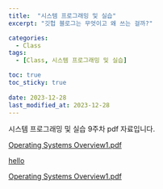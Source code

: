 ```yaml
---
title:  "시스템 프로그래밍 및 실습"
excerpt: "깃헙 블로그는 무엇이고 왜 쓰는 걸까?"

categories:
  - Class
tags:
  - [Class, 시스템 프로그래밍 및 실습]

toc: true
toc_sticky: true
 
date: 2023-12-28
last_modified_at: 2023-12-28
---
```

시스템 프로그래밍 및 실습 9주차 pdf 자료입니다.

[Operating Systems Overview1.pdf](https://github.com/PUPAO/PUPAO.github.io/files/13795256/Operating.Systems.Overview1.pdf)

[hello](https://docs.google.com/viewer?url=https://github.com/PUPAO/PUPAO.github.io/files/13795256/Operating.Systems.Overview1.pdf?raw=True)

[Operating Systems Overview1.pdf](https://drive.google.com/file/d/1Um5q7JO_94778dp9bi9ptI_hVdf0lB4z/view?usp=drive_link)
